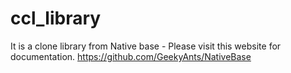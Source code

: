# ccl_library
It is a clone library from Native base - Please visit this website for documentation. https://github.com/GeekyAnts/NativeBase
